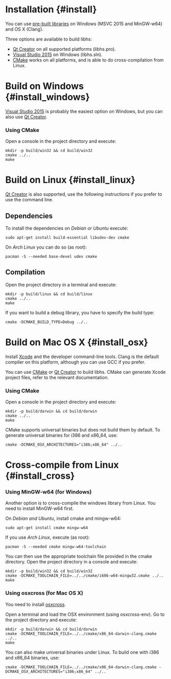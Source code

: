 Installation {#install}
============

You can use [pre-built libraries](https://github.com/Koromix/libhs/releases) on Windows (MSVC
2015 and MinGW-w64) and OS X (Clang).

Three options are available to build libhs:
- [Qt Creator](https://www.qt.io/download/) on all supported platforms (libhs.pro).
- [Visual Studio 2015](https://www.visualstudio.com/) on Windows (libhs.sln).
- [CMake](http://www.cmake.org/) works on all platforms, and is able to do cross-compilation
from Linux.

Build on Windows {#install_windows}
================

[Visual Studio 2015](https://www.visualstudio.com/) is probably the easiest option
on Windows, but you can also use [Qt Creator](https://www.qt.io/download/).

### Using CMake

Open a console in the project directory and execute:
~~~~~~~~~~~~~~~~~~{.sh}
mkdir -p build/win32 && cd build/win32
cmake ../..
make
~~~~~~~~~~~~~~~~~~

Build on Linux {#install_linux}
==============

[Qt Creator](https://www.qt.io/download/) is also supported, use the following instructions if
you prefer to use the command line.

Dependencies
------------

To install the dependencies on _Debian or Ubuntu_ execute:
~~~~~~~~~~~~~~~~~~{.sh}
sudo apt-get install build-essential libudev-dev cmake
~~~~~~~~~~~~~~~~~~

On _Arch Linux_ you can do so (as root):
~~~~~~~~~~~~~~~~~~{.sh}
pacman -S --needed base-devel udev cmake
~~~~~~~~~~~~~~~~~~

Compilation
-----------

Open the project directory in a terminal and execute:
~~~~~~~~~~~~~~~~~~{.sh}
mkdir -p build/linux && cd build/linux
cmake ../..
make
~~~~~~~~~~~~~~~~~~

If you want to build a debug library, you have to specify the build type:
~~~~~~~~~~~~~~~~~~{.sh}
cmake -DCMAKE_BUILD_TYPE=Debug ../..
~~~~~~~~~~~~~~~~~~

Build on Mac OS X {#install_osx}
=================

Install [Xcode](https://developer.apple.com/xcode/downloads/) and the developer command-line
tools. Clang is the default compiler on this platform, although you can use GCC if you prefer.

You can use [CMake](http://www.cmake.org/) or [Qt Creator](https://www.qt.io/download/) to
build libhs. CMake can generate Xcode project files, refer to the relevant documentation.

### Using CMake

Open a console in the project directory and execute:
~~~~~~~~~~~~~~~~~~{.sh}
mkdir -p build/darwin && cd build/darwin
cmake ../..
make
~~~~~~~~~~~~~~~~~~

CMake supports universal binaries but does not build them by default. To generate universal
binaries for i386 and x86_64, use:
~~~~~~~~~~~~~~~~~~{.sh}
cmake -DCMAKE_OSX_ARCHITECTURES="i386;x86_64" ../..
~~~~~~~~~~~~~~~~~~

Cross-compile from Linux {#install_cross}
========================

### Using MinGW-w64 (for Windows)

Another option is to cross-compile the windows library from Linux. You need to install MinGW-w64
first.

On *Debian and Ubuntu*, install cmake and mingw-w64:
~~~~~~~~~~~~~~~~~~{.sh}
sudo apt-get install cmake mingw-w64
~~~~~~~~~~~~~~~~~~

If you use *Arch Linux*, execute (as root):
~~~~~~~~~~~~~~~~~~{.sh}
pacman -S --needed cmake mingw-w64-toolchain
~~~~~~~~~~~~~~~~~~

You can then use the appropriate toolchain file provided in the cmake directory. Open the project
directory in a console and execute:
~~~~~~~~~~~~~~~~~~{.sh}
mkdir -p build/win32 && cd build/win32
cmake -DCMAKE_TOOLCHAIN_FILE=../../cmake/i686-w64-mingw32.cmake ../..
make
~~~~~~~~~~~~~~~~~~

### Using osxcross (for Mac OS X)

You need to install [osxcross](https://github.com/tpoechtrager/osxcross).

Open a terminal and load the OSX environment (using osxcross-env). Go to the project directory
and execute:
~~~~~~~~~~~~~~~~~~{.sh}
mkdir -p build/darwin && cd build/darwin
cmake -DCMAKE_TOOLCHAIN_FILE=../../cmake/x86_64-darwin-clang.cmake ../..
make
~~~~~~~~~~~~~~~~~~

You can also make universal binaries under Linux. To build one with i386 and x86_64
binaries, use:
~~~~~~~~~~~~~~~~~~{.sh}
cmake -DCMAKE_TOOLCHAIN_FILE=../../cmake/x86_64-darwin-clang.cmake -DCMAKE_OSX_ARCHITECTURES="i386;x86_64" ../..
~~~~~~~~~~~~~~~~~~
